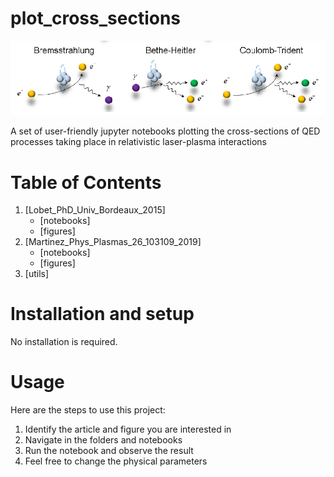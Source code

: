 # plot_cross_sections

![Coulomb QED processes](./utils/coulomb_QED_processes.PNG)

A set of user-friendly jupyter notebooks plotting the cross-sections of QED processes taking place in relativistic laser-plasma interactions

# Table of Contents

1. [Lobet_PhD_Univ_Bordeaux_2015]
    - [notebooks]
    - [figures]
2. [Martinez_Phys_Plasmas_26_103109_2019]
    - [notebooks]
    - [figures]
3. [utils]

# Installation and setup

No installation is required.

# Usage

Here are the steps to use this project:

1. Identify the article and figure you are interested in
2. Navigate in the folders and notebooks
3. Run the notebook and observe the result
4. Feel free to change the physical parameters